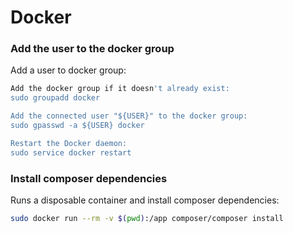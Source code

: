 # Docker


### Add the user to the docker group

Add a user to docker group:
```bash
Add the docker group if it doesn't already exist:
sudo groupadd docker

Add the connected user "${USER}" to the docker group:
sudo gpasswd -a ${USER} docker

Restart the Docker daemon:
sudo service docker restart
```

### Install composer dependencies

Runs a disposable container and install composer dependencies:

```bash
sudo docker run --rm -v $(pwd):/app composer/composer install

```
